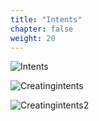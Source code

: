 ```yaml
---
title: "Intents"
chapter: false
weight: 20
---
```



![Intents](/images/Intents.PNG)


![Creatingintents](/images/CreatingIntents.PNG)

![Creatingintents2](/images/CreatingIntents2.PNG)

